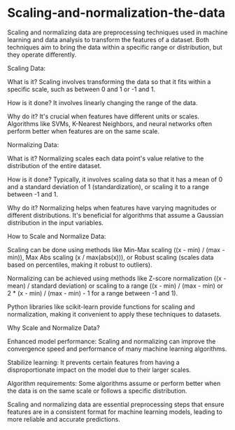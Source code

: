 # Scaling-and-normalization-the-data

Scaling and normalizing data are preprocessing techniques used in machine learning and data analysis to transform the features of a dataset. Both techniques aim to bring the data within a specific range or distribution, but they operate differently.

Scaling Data:

What is it? Scaling involves transforming the data so that it fits within a specific scale, such as between 0 and 1 or -1 and 1.

How is it done? It involves linearly changing the range of the data.

Why do it? It's crucial when features have different units or scales. Algorithms like SVMs, K-Nearest Neighbors, and neural networks often perform better when features are on the same scale.

Normalizing Data:

What is it? Normalizing scales each data point's value relative to the distribution of the entire dataset.

How is it done? Typically, it involves scaling data so that it has a mean of 0 and a standard deviation of 1 (standardization), or scaling it to a range between -1 and 1.

Why do it? Normalizing helps when features have varying magnitudes or different distributions. It's beneficial for algorithms that assume a Gaussian distribution in the input variables.

How to Scale and Normalize Data:

Scaling can be done using methods like Min-Max scaling ((x - min) / (max - min)), Max Abs scaling (x / max(abs(x))), or Robust scaling (scales data based on percentiles, making it robust to outliers).

Normalizing can be achieved using methods like Z-score normalization ((x - mean) / standard deviation) or scaling to a range ((x - min) / (max - min) or 2 * (x - min) / (max - min) - 1 for a range between -1 and 1).

Python libraries like scikit-learn provide functions for scaling and normalization, making it convenient to apply these techniques to datasets.

Why Scale and Normalize Data?

Enhanced model performance: Scaling and normalizing can improve the convergence speed and performance of many machine learning algorithms.

Stabilize learning: It prevents certain features from having a disproportionate impact on the model due to their larger scales.

Algorithm requirements: Some algorithms assume or perform better when the data is on the same scale or follows a specific distribution.

Scaling and normalizing data are essential preprocessing steps that ensure features are in a consistent format for machine learning models, leading to more reliable and accurate predictions.
